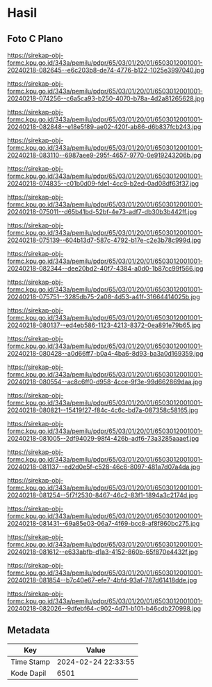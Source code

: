 # Hasil

## Foto C Plano

https://sirekap-obj-formc.kpu.go.id/343a/pemilu/pdpr/65/03/01/20/01/6503012001001-20240218-082645--e6c203b8-de74-4776-b122-1025e3997040.jpg

https://sirekap-obj-formc.kpu.go.id/343a/pemilu/pdpr/65/03/01/20/01/6503012001001-20240218-074256--c6a5ca93-b250-4070-b78a-4d2a81265628.jpg

https://sirekap-obj-formc.kpu.go.id/343a/pemilu/pdpr/65/03/01/20/01/6503012001001-20240218-082848--e18e5f89-ae02-420f-ab86-d6b837fcb243.jpg

https://sirekap-obj-formc.kpu.go.id/343a/pemilu/pdpr/65/03/01/20/01/6503012001001-20240218-083110--6987aee9-295f-4657-9770-0e919243206b.jpg

https://sirekap-obj-formc.kpu.go.id/343a/pemilu/pdpr/65/03/01/20/01/6503012001001-20240218-074835--c01b0d09-fde1-4cc9-b2ed-0ad08df63f37.jpg

https://sirekap-obj-formc.kpu.go.id/343a/pemilu/pdpr/65/03/01/20/01/6503012001001-20240218-075011--d65b41bd-52bf-4e73-adf7-db30b3b442ff.jpg

https://sirekap-obj-formc.kpu.go.id/343a/pemilu/pdpr/65/03/01/20/01/6503012001001-20240218-075139--604b13d7-587c-4792-b17e-c2e3b78c999d.jpg

https://sirekap-obj-formc.kpu.go.id/343a/pemilu/pdpr/65/03/01/20/01/6503012001001-20240218-082344--dee20bd2-40f7-4384-a0d0-1b87cc99f566.jpg

https://sirekap-obj-formc.kpu.go.id/343a/pemilu/pdpr/65/03/01/20/01/6503012001001-20240218-075751--3285db75-2a08-4d53-a41f-31664414025b.jpg

https://sirekap-obj-formc.kpu.go.id/343a/pemilu/pdpr/65/03/01/20/01/6503012001001-20240218-080137--ed4eb586-1123-4213-8372-0ea891e79b65.jpg

https://sirekap-obj-formc.kpu.go.id/343a/pemilu/pdpr/65/03/01/20/01/6503012001001-20240218-080428--a0d66ff7-b0a4-4ba6-8d93-ba3a0d169359.jpg

https://sirekap-obj-formc.kpu.go.id/343a/pemilu/pdpr/65/03/01/20/01/6503012001001-20240218-080554--ac8c6ff0-d958-4cce-9f3e-99d662869daa.jpg

https://sirekap-obj-formc.kpu.go.id/343a/pemilu/pdpr/65/03/01/20/01/6503012001001-20240218-080821--15419f27-f84c-4c6c-bd7a-087358c58165.jpg

https://sirekap-obj-formc.kpu.go.id/343a/pemilu/pdpr/65/03/01/20/01/6503012001001-20240218-081005--2df94029-98f4-426b-adf6-73a3285aaaef.jpg

https://sirekap-obj-formc.kpu.go.id/343a/pemilu/pdpr/65/03/01/20/01/6503012001001-20240218-081137--ed2d0e5f-c528-46c6-8097-481a7d07a4da.jpg

https://sirekap-obj-formc.kpu.go.id/343a/pemilu/pdpr/65/03/01/20/01/6503012001001-20240218-081254--5f7f2530-8467-46c2-83f1-1894a3c2174d.jpg

https://sirekap-obj-formc.kpu.go.id/343a/pemilu/pdpr/65/03/01/20/01/6503012001001-20240218-081431--69a85e03-06a7-4f69-bcc8-af8f860bc275.jpg

https://sirekap-obj-formc.kpu.go.id/343a/pemilu/pdpr/65/03/01/20/01/6503012001001-20240218-081612--e633abfb-d1a3-4152-860b-65f870e4432f.jpg

https://sirekap-obj-formc.kpu.go.id/343a/pemilu/pdpr/65/03/01/20/01/6503012001001-20240218-081854--b7c40e67-efe7-4bfd-93af-787d61418dde.jpg

https://sirekap-obj-formc.kpu.go.id/343a/pemilu/pdpr/65/03/01/20/01/6503012001001-20240218-082026--9dfebf64-c902-4d71-b101-b46cdb270998.jpg


## Metadata

| Key        | Value               |
| ---------- | ------------------- |
| Time Stamp | 2024-02-24 22:33:55 |
| Kode Dapil | 6501                |



